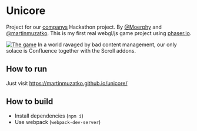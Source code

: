 # Unicore
Project for our [companys](http://k15t.com) Hackathon project. By [@Moerphy](https://github.com/Moerphy) and [@martinmuzatko](https://github.com/martinmuzatko).
This is my first real webgl/js game project using [phaser.io](https://phaser.io/).

[![The game](http://i.imgur.com/mf2BcQr.png)](https://martinmuzatko.github.io/unicore/)
In a world ravaged by bad content management, our only solace is Confluence together with the Scroll addons.

## How to run

Just visit https://martinmuzatko.github.io/unicore/

## How to build

* Install dependencies (`npm i`)
* Use webpack (`webpack-dev-server`)
